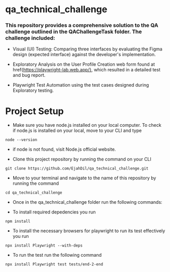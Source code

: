 # qa_technical_challenge

### This repository provides a comprehensive solution to the QA challenge outlined in the QAChallengeTask folder. The challenge included:

- Visual (UI) Testing: Comparing three interfaces by evaluating the Figma design (expected interface) against the developer's implementation.

- Exploratory Analysis on the User Profile Creation web form found at href{https://playwright-lab.web.app/}, which resulted in a detailed test and bug report.

- Playwright Test Automation using the test cases designed during Exploratory testing.





# Project Setup

- Make sure you have node.js installed on your local computer. To check if node.js is installed on your local, move to your CLI and type

`
node --version
`
- if node is not found, visit Node.js official website.

- Clone this project repository by running the command on your CLI

`
git clone https://github.com/EjahDil/qa_technical_challenge.git
`

- Move to your terminal and navigate to the name of this repository by running the command

`
cd qa_technical_challenge
`

- Once in the qa_technical_challenge folder run the following commands:

- To install required depedencies you run

`
npm install
`

- To install the necessary browsers for playwright to run its test effectively you run

`
npx install Playwright --with-deps
`

- To run the test run the following command

`
npx install Playwright test tests/end-2-end
`


